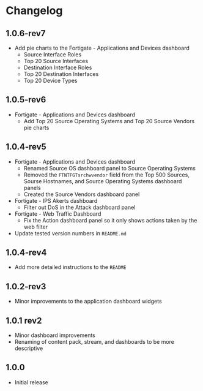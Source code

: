 # Changelog

## 1.0.6-rev7

- Add pie charts to the Fortigate - Applications and Devices dashboard
  - Source Interface Roles
  - Top 20 Source Interfaces
  - Destination Interface Roles
  - Top 20 Destination Interfaces
  - Top 20 Device Types

## 1.0.5-rev6

- Fortigate - Applications and Devices dashboard
  - Add Top 20 Source Operating Systems and Top 20 Source Vendors pie charts

## 1.0.4-rev5

- Fortigate - Applications and Devices dashboard
  - Renamed Source OS dashboard panel to Source Operating Systems
  - Removed the `FTNTFGTsrchwvendor` field from the Top 500 Sources, Sourse Hostnames, and Source Operating Systems dashboard panels
  - Created the Source Vendors dashboard panel
- Fortigate - IPS Akerts dashboard
  - Filter out DoS in the Attack dashboard panel
- Fortigate - Web Traffic Dashboard
  - Fix the Action dashboard panel so it only shows actions taken by the web filter
- Update tested version numbers in `README.md`

## 1.0.4-rev4

- Add more detailed instructions to the `README`

## 1.0.2-rev3

- Minor improvements to the application dashboard widgets

## 1.0.1 rev2

- Minor dashboard improvements
- Renaming of content pack, stream, and dashboards to be more descriptive

## 1.0.0

- Initial release
